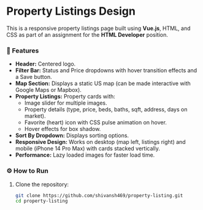 # Property Listings Design

This is a responsive property listings page built using **Vue.js**, HTML, and CSS as part of an assignment for the **HTML Developer** position.

### 📌 Features

- **Header:** Centered logo.
- **Filter Bar:** Status and Price dropdowns with hover transition effects and a Save button.
- **Map Section:** Displays a static US map (can be made interactive with Google Maps or Mapbox).
- **Property Listings:** Property cards with:
  - Image slider for multiple images.
  - Property details (type, price, beds, baths, sqft, address, days on market).
  - Favorite (heart) icon with CSS pulse animation on hover.
  - Hover effects for box shadow.
- **Sort By Dropdown:** Displays sorting options.
- **Responsive Design:** Works on desktop (map left, listings right) and mobile (iPhone 14 Pro Max) with cards stacked vertically.
- **Performance:** Lazy loaded images for faster load time.

### ⚙️ How to Run

1. Clone the repository:
   ```bash
   git clone https://github.com/shivansh469/property-listing.git
   cd property-listing
